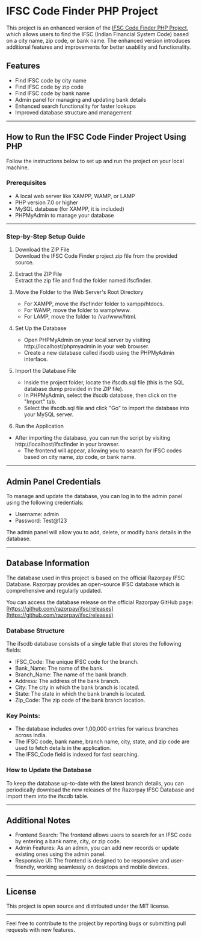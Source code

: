 # IFSC Code Finder PHP Project

This project is an enhanced version of the [IFSC Code Finder PHP Project](https://github.com/Nikit-370/IFSC-Code-Finder-PHP-Project), which allows users to find the IFSC (Indian Financial System Code) based on a city name, zip code, or bank name. The enhanced version introduces additional features and improvements for better usability and functionality.

## Features
- Find IFSC code by city name
- Find IFSC code by zip code
- Find IFSC code by bank name
- Admin panel for managing and updating bank details
- Enhanced search functionality for faster lookups
- Improved database structure and management

---

## How to Run the IFSC Code Finder Project Using PHP

Follow the instructions below to set up and run the project on your local machine.

### Prerequisites
- A local web server like XAMPP, WAMP, or LAMP
- PHP version 7.0 or higher
- MySQL database (for XAMPP, it is included)
- PHPMyAdmin to manage your database

---

### Step-by-Step Setup Guide

1. Download the ZIP File  
   Download the IFSC Code Finder project zip file from the provided source.

2. Extract the ZIP File  
   Extract the zip file and find the folder named ifscfinder.

3. Move the Folder to the Web Server's Root Directory  
   - For XAMPP, move the ifscfinder folder to xampp/htdocs.
   - For WAMP, move the folder to wamp/www.
   - For LAMP, move the folder to /var/www/html.

4. Set Up the Database  
   - Open PHPMyAdmin on your local server by visiting http://localhost/phpmyadmin in your web browser.
   - Create a new database called ifscdb using the PHPMyAdmin interface.

5. Import the Database File  
   - Inside the project folder, locate the ifscdb.sql file (this is the SQL database dump provided in the ZIP file).
   - In PHPMyAdmin, select the ifscdb database, then click on the "Import" tab.
   - Select the ifscdb.sql file and click "Go" to import the database into your MySQL server.

6. Run the Application
- After importing the database, you can run the script by visiting http://localhost/ifscfinder in your browser.
   - The frontend will appear, allowing you to search for IFSC codes based on city name, zip code, or bank name.

---

## Admin Panel Credentials

To manage and update the database, you can log in to the admin panel using the following credentials:

- Username: admin
- Password: Test@123

The admin panel will allow you to add, delete, or modify bank details in the database.

---

## Database Information

The database used in this project is based on the official Razorpay IFSC Database. Razorpay provides an open-source IFSC database which is comprehensive and regularly updated.

You can access the database release on the official Razorpay GitHub page:
[https://github.com/razorpay/ifsc/releases](https://github.com/razorpay/ifsc/releases)

### Database Structure

The ifscdb database consists of a single table that stores the following fields:

- IFSC_Code: The unique IFSC code for the branch.
- Bank_Name: The name of the bank.
- Branch_Name: The name of the bank branch.
- Address: The address of the bank branch.
- City: The city in which the bank branch is located.
- State: The state in which the bank branch is located.
- Zip_Code: The zip code of the bank branch location.

### Key Points:
- The database includes over 1,00,000 entries for various branches across India.
- The IFSC code, bank name, branch name, city, state, and zip code are used to fetch details in the application.
- The IFSC_Code field is indexed for fast searching.
  
### How to Update the Database

To keep the database up-to-date with the latest branch details, you can periodically download the new releases of the Razorpay IFSC Database and import them into the ifscdb table.

---

## Additional Notes

- Frontend Search: The frontend allows users to search for an IFSC code by entering a bank name, city, or zip code.
- Admin Features: As an admin, you can add new records or update existing ones using the admin panel.
- Responsive UI: The frontend is designed to be responsive and user-friendly, working seamlessly on desktops and mobile devices.

---

## License

This project is open source and distributed under the MIT license.

---

Feel free to contribute to the project by reporting bugs or submitting pull requests with new features.

